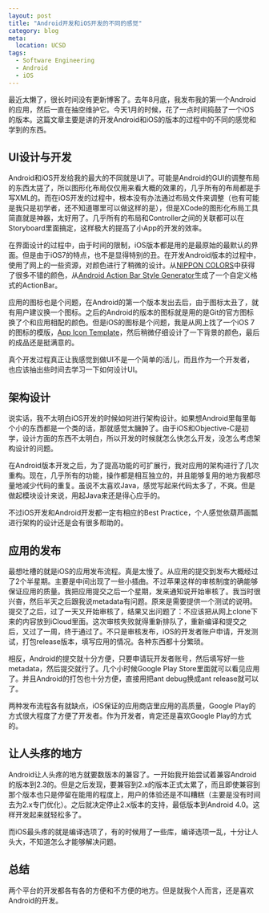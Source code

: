 ```yaml
---
layout: post
title: "Android开发和iOS开发的不同的感觉"
category: blog
meta:
  location: UCSD
tags:
  - Software Engineering
  - Android
  - iOS  
---
```


最近太懒了，很长时间没有更新博客了。去年8月底，我发布我的第一个Android的应用，然后一直在抽空维护它。今天1月的时候，花了一点时间捣鼓了一个iOS的版本。这篇文章主要是讲的开发Android和iOS的版本的过程中的不同的感觉和学到的东西。

UI设计与开发
----------

Android和iOS开发给我的最大的不同就是UI了。可能是Android的GUI的调整布局的东西太搓了，所以图形化布局仅仅用来看大概的效果的，几乎所有的布局都是手写XML的。而在iOS开发的过程中，根本没有办法通过布局文件来调整（也有可能是我只是初学者，还不知道哪里可以做这样的是），但是XCode的图形化布局工具简直就是神器，太好用了。几乎所有的布局和Controller之间的关联都可以在Storyboard里面搞定，这样极大的提高了小App的开发的效率。

在界面设计的过程中，由于时间的限制，iOS版本都是用的是最原始的最默认的界面。但是由于iOS7的特点，也不是显得特别的丑。在开发Android版本的过程中，使用了网上的一些资源，对颜色进行了稍微的设计。从[NIPPON COLORS](http://nipponcolors.com/)中获得了很多不错的颜色，从[Android Action Bar Style Generator](http://jgilfelt.github.io/android-actionbarstylegenerator/)生成了一个自定义格式的ActionBar。

应用的图标也是个问题，在Android的第一个版本发出去后，由于图标太丑了，就有用户建议换一个图标。之后的Android的版本的图标就是用的是Git的官方图标换了个和应用相配的颜色。但是iOS的图标是个问题，我是从网上找了一个iOS 7的图标的模版，[App Icon Template](http://appicontemplate.com/)，然后稍微仔细设计了一下背景的颜色，最后的成品还是挺满意的。

真个开发过程真正让我感觉到做UI不是一个简单的活儿，而且作为一个开发者，也应该抽出些时间去学习一下如何设计UI。

架构设计
-------
说实话，我不太明白iOS开发的时候如何进行架构设计。如果想Android里每里每个小的东西都是一个类的话，那就感觉太臃肿了。由于iOS和Objective-C是初学，设计方面的东西不太明白，所以开发的时候就怎么快怎么开发，没怎么考虑架构设计的问题。

在Android版本开发之后，为了提高功能的可扩展行，我对应用的架构进行了几次重构。现在，几乎所有的功能，操作都是相互独立的，并且能够复用的地方我都尽量地减少代码的重复。虽说不太喜欢Java，感觉写起来代码太多了，不爽。但是做起模块设计来说，用起Java来还是得心应手的。

不过iOS开发和Android开发都一定有相应的Best Practice，个人感觉依葫芦画瓢进行架构的设计还是会有很多帮助的。

应用的发布
--------

最想吐槽的就是iOS的应用发布流程。真是太慢了。从应用的提交到发布大概经过了2个半星期。主要是中间出现了一些小插曲。不过苹果这样的审核制度的确能够保证应用的质量。我把应用提交之后一个星期，发来通知说开始审核了。我当时很兴奋，然后半天之后跟我说metadata有问题。原来是需要提供一个测试的说明。提交了之后，过了一天又开始审核了，结果又出问题了：不应该把从网上clone下来的内容放到iCloud里面。这次审核失败就得重新排队了，重新编译和提交之后，又过了一周，终于通过了。不只是审核发布，iOS的开发者账户申请，开发测试，打包release版本，填写应用的情况。各种东西都十分繁琐。

相反，Android的提交就十分方便，只要申请玩开发者账号，然后填写好一些metadata，然后提交就行了。几个小时候Google Play Store里面就可以看见应用了。并且Android的打包也十分方便，直接用把ant debug换成ant release就可以了。

两种发布流程各有就缺点，iOS保证的应用商店里应用的高质量，Google Play的方式很大程度了方便了开发者。作为开发者，肯定还是喜欢Google Play的方式的。

让人头疼的地方
-----------
Android让人头疼的地方就要数版本的兼容了。一开始我开始尝试着兼容Android的版本到2.3的。但是之后发现，要兼容到2.x的版本正式太累了，而且即使兼容到那个版本也只是停留在能用的程度上，用户的体验还是不叫糟糕（主要是没有时间去为2.x专门优化）。之后就决定停止2.x版本的支持，最低版本到Android 4.0。这样开发起来就轻松多了。

而iOS最头疼的就是编译选项了，有的时候用了一些库，编译选项一乱，十分让人头大，不知道怎么才能够解决问题。

总结
----
两个平台的开发都各有各的方便和不方便的地方。但是就我个人而言，还是喜欢Android的开发。